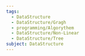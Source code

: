 ```yaml
---
tags:
  - DataStructure
  - DataStructure/Gragh
  - programming/Algorythem
  - DataStructure/Non-Linear
  - DataStructure/Tree
subject: DataStructure
---
```

